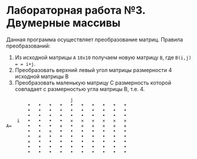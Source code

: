 # Лабораторная работа №3. Двумерные массивы
Данная программа осуществляет преобразование матриц.
Правила преобразований:
  1. Из исходной матрицы `A` `10x10` получаем новую матрицу `B`, где `B(i,j) = = i+j`.
  2. Преобразовать верхний левый угол матрицы размерности 4 исходной матрицы B 
  3. Преобразовать маленькую матрицу C размерность которой совпадает с размерностью угла матрицы B, т.е. 4.
  
```
						j						
		•	•	•	•	•	•	•	•	•	•	
		•	•	•	•	•	•	•	•	•	•	
		•	•	•	•	•	•	•	•	•	•	
	i	•	•	•	•	×	×	×	×	×	×	
A=		•	•	•	×	•	×	×	×	×	×	
		•	•	×	•	•	•	•	•	•	•	
		•	×	•	•	•	•	•	•	•	•	
		×	•	•	•	•	•	•	•	•	•	
		•	•	•	•	•	•	•	•	•	•	
		•	•	•	•	•	•	•	•	•	•	
```